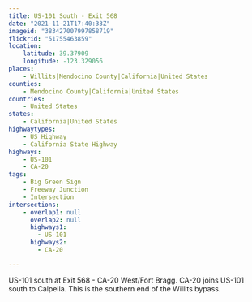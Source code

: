```yaml
---
title: US-101 South - Exit 568
date: "2021-11-21T17:40:33Z"
imageid: "383427007997858719"
flickrid: "51755463859"
location:
    latitude: 39.37909
    longitude: -123.329056
places:
    - Willits|Mendocino County|California|United States
counties:
    - Mendocino County|California|United States
countries:
    - United States
states:
    - California|United States
highwaytypes:
    - US Highway
    - California State Highway
highways:
    - US-101
    - CA-20
tags:
    - Big Green Sign
    - Freeway Junction
    - Intersection
intersections:
    - overlap1: null
      overlap2: null
      highways1:
        - US-101
      highways2:
        - CA-20

---
```

US-101 south at Exit 568 - CA-20 West/Fort Bragg.  CA-20 joins US-101 south to Calpella.  This is the southern end of the Willits bypass.